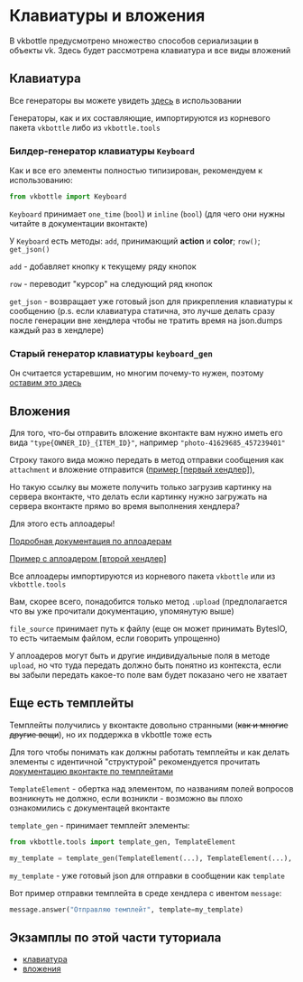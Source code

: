 # Клавиатуры и вложения

В vkbottle предусмотрено множество способов сериализации в объекты vk. Здесь будет рассмотрена клавиатура и все виды вложений

## Клавиатура

Все генераторы вы можете увидеть [здесь](https://github.com/vkbottle/vkbottle/tree/master/examples/high-level/generate_keyboard.py) в использовании

Генераторы, как и их составляющие, импортируются из корневого пакета `vkbottle` либо из `vkbottle.tools`

### Билдер-генератор клавиатуры `Keyboard`

Как и все его элементы полностью типизирован, рекомендуем к использованию:

```python
from vkbottle import Keyboard
```

`Keyboard` принимает `one_time` (`bool`) и `inline` (`bool`) (для чего они нужны читайте в документации вконтакте)

У `Keyboard` есть методы: `add`, принимающий **action** и **color**; `row()`;  `get_json()`

`add` - добавляет кнопку к текущему ряду кнопок

`row` - переводит "курсор" на следующий ряд кнопок

`get_json` - возвращает уже готовый json для прикрепления клавиатуры к сообщению (p.s. если клавиатура статична, это лучше делать сразу после генерации вне хендлера чтобы не тратить время на json.dumps каждый раз в хендлере)

### Старый генератор клавиатуры `keyboard_gen`

Он считается устаревшим, но многим почему-то нужен, поэтому [оставим это здесь](https://github.com/vkbottle/vkbottle/blob/v2.0/docs/api.ru.md#генератор-keyboard_gen)

## Вложения

Для того, что-бы отправить вложение вконтакте вам нужно иметь его вида `"type{OWNER_ID}_{ITEM_ID}"`, например `"photo-41629685_457239401"`

Строку такого вида можно передать в метод отправки сообщения как `attachment` и вложение отправится ([пример \[первый хендлер\]](https://github.com/vkbottle/vkbottle/tree/master/examples/high-level/photo_upload_example.py)),

Но такую ссылку вы можете получить только загрузив картинку на сервера вконтакте, что делать если картинку нужно загружать на сервера вконтакте прямо во время выполнения хендлера?

Для этого есть аплоадеры!

[Подробная документация по аплоадерам](../tools/uploaders.md)

[Пример с аплоадером \[второй хендлер\]](https://github.com/vkbottle/vkbottle/tree/master/examples/high-level/photo_upload_example.py)

Все аплоадеры импортируются из корневого пакета `vkbottle` или из `vkbottle.tools`

Вам, скорее всего, понадобится только метод `.upload` (предполагается что вы уже прочитали документацию, упомянутую выше)

`file_source` принимает путь к файлу (еще он может принимать BytesIO, то есть читаемым файлом, если говорить упрощенно)

У аплоадеров могут быть и другие индивидуальные поля в методе `upload`, но что туда передать должно быть понятно из контекста, если вы забыли передать какое-то поле вам будет показано чего не хватает

## Еще есть темплейты

Темплейты получились у вконтакте довольно странными (~~как и многие другие вещи~~), но их поддержка в vkbottle тоже есть

Для того чтобы понимать как должны работать темплейты и как делать элементы с идентичной "структурой" рекомендуется прочитать [документацию вконтакте по темплейтами](https://vk.com/dev/bot_docs_templates)

`TemplateElement` - обертка над элементом, по названиям полей вопросов возникнуть не должно, если возникли - возможно вы плохо ознакомились с документацей вконтакте

`template_gen` - принимает темплейт элементы:

```python
from vkbottle.tools import template_gen, TemplateElement

my_template = template_gen(TemplateElement(...), TemplateElement(...), TemplateElement(...))
```

`my_template` - уже готовый json для отправки в сообщении как `template`

Вот пример отправки темплейта в среде хендлера с ивентом `message`:

```python
message.answer("Отправляю темплейт", template=my_template)
```


## Экзамплы по этой части туториала

* [клавиатура](https://github.com/vkbottle/vkbottle/tree/master/examples/high-level/generate_keyboard.py)
* [вложения](https://github.com/vkbottle/vkbottle/tree/master/examples/high-level/photo_upload_example.py)
